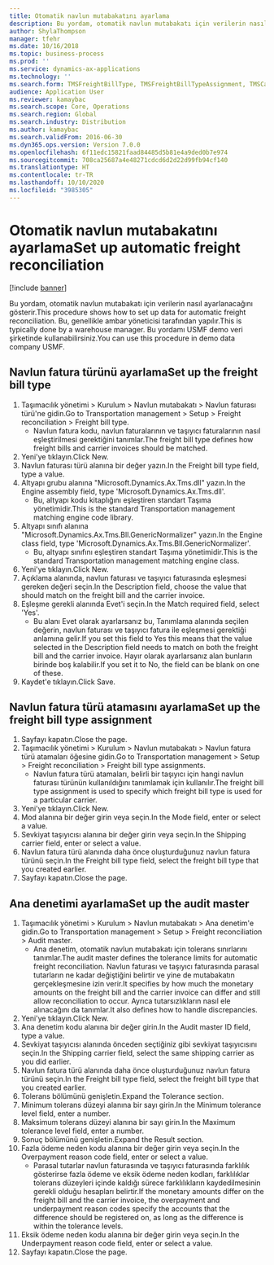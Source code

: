 ```yaml
---
title: Otomatik navlun mutabakatını ayarlama
description: Bu yordam, otomatik navlun mutabakatı için verilerin nasıl ayarlanacağını gösterir.
author: ShylaThompson
manager: tfehr
ms.date: 10/16/2018
ms.topic: business-process
ms.prod: ''
ms.service: dynamics-ax-applications
ms.technology: ''
ms.search.form: TMSFreightBillType, TMSFreightBillTypeAssignment, TMSCarrierCodeLookup, DefaultDashboard, TMSAuditMaster
audience: Application User
ms.reviewer: kamaybac
ms.search.scope: Core, Operations
ms.search.region: Global
ms.search.industry: Distribution
ms.author: kamaybac
ms.search.validFrom: 2016-06-30
ms.dyn365.ops.version: Version 7.0.0
ms.openlocfilehash: 6f11edc15821faad84485d5b81e4a9ded0b7e974
ms.sourcegitcommit: 708ca25687a4e48271cdcd6d2d22d99fb94cf140
ms.translationtype: HT
ms.contentlocale: tr-TR
ms.lasthandoff: 10/10/2020
ms.locfileid: "3985305"
---
```

# <a name="set-up-automatic-freight-reconciliation"></a><span data-ttu-id="9a72b-103">Otomatik navlun mutabakatını ayarlama</span><span class="sxs-lookup"><span data-stu-id="9a72b-103">Set up automatic freight reconciliation</span></span>

[!include [banner](../../includes/banner.md)]

<span data-ttu-id="9a72b-104">Bu yordam, otomatik navlun mutabakatı için verilerin nasıl ayarlanacağını gösterir.</span><span class="sxs-lookup"><span data-stu-id="9a72b-104">This procedure shows how to set up data for automatic freight reconciliation.</span></span> <span data-ttu-id="9a72b-105">Bu, genellikle ambar yöneticisi tarafından yapılır.</span><span class="sxs-lookup"><span data-stu-id="9a72b-105">This is typically done by a warehouse manager.</span></span> <span data-ttu-id="9a72b-106">Bu yordamı USMF demo veri şirketinde kullanabilirsiniz.</span><span class="sxs-lookup"><span data-stu-id="9a72b-106">You can use this procedure in demo data company USMF.</span></span>


## <a name="set-up-the-freight-bill-type"></a><span data-ttu-id="9a72b-107">Navlun fatura türünü ayarlama</span><span class="sxs-lookup"><span data-stu-id="9a72b-107">Set up the freight bill type</span></span>
1. <span data-ttu-id="9a72b-108">Taşımacılık yönetimi > Kurulum > Navlun mutabakatı > Navlun faturası türü'ne gidin.</span><span class="sxs-lookup"><span data-stu-id="9a72b-108">Go to Transportation management > Setup > Freight reconciliation > Freight bill type.</span></span>
    * <span data-ttu-id="9a72b-109">Navlun fatura kodu, navlun faturalarının ve taşıyıcı faturalarının nasıl eşleştirilmesi gerektiğini tanımlar.</span><span class="sxs-lookup"><span data-stu-id="9a72b-109">The freight bill type defines how freight bills and carrier invoices  should be matched.</span></span>  
2. <span data-ttu-id="9a72b-110">Yeni'ye tıklayın.</span><span class="sxs-lookup"><span data-stu-id="9a72b-110">Click New.</span></span>
3. <span data-ttu-id="9a72b-111">Navlun faturası türü alanına bir değer yazın.</span><span class="sxs-lookup"><span data-stu-id="9a72b-111">In the Freight bill type field, type a value.</span></span>
4. <span data-ttu-id="9a72b-112">Altyapı grubu alanına "Microsoft.Dynamics.Ax.Tms.dll" yazın.</span><span class="sxs-lookup"><span data-stu-id="9a72b-112">In the Engine assembly field, type 'Microsoft.Dynamics.Ax.Tms.dll'.</span></span>
    * <span data-ttu-id="9a72b-113">Bu, altyapı kodu kitaplığını eşleştiren standart Taşıma yönetimidir.</span><span class="sxs-lookup"><span data-stu-id="9a72b-113">This is the standard Transportation management matching engine code library.</span></span>  
5. <span data-ttu-id="9a72b-114">Altyapı sınıfı alanına "Microsoft.Dynamics.Ax.Tms.Bll.GenericNormalizer" yazın.</span><span class="sxs-lookup"><span data-stu-id="9a72b-114">In the Engine class field, type 'Microsoft.Dynamics.Ax.Tms.Bll.GenericNormalizer'.</span></span>
    * <span data-ttu-id="9a72b-115">Bu, altyapı sınıfını eşleştiren standart Taşıma yönetimidir.</span><span class="sxs-lookup"><span data-stu-id="9a72b-115">This is the standard Transportation management matching engine class.</span></span>  
6. <span data-ttu-id="9a72b-116">Yeni'ye tıklayın.</span><span class="sxs-lookup"><span data-stu-id="9a72b-116">Click New.</span></span>
7. <span data-ttu-id="9a72b-117">Açıklama alanında, navlun faturası ve taşıyıcı faturasında eşleşmesi gereken değeri seçin.</span><span class="sxs-lookup"><span data-stu-id="9a72b-117">In the Description field, choose the value that should match on the freight bill and the carrier invoice.</span></span>  
8. <span data-ttu-id="9a72b-118">Eşleşme gerekli alanında Evet'i seçin.</span><span class="sxs-lookup"><span data-stu-id="9a72b-118">In the Match required field, select 'Yes'.</span></span>
    * <span data-ttu-id="9a72b-119">Bu alanı Evet olarak ayarlarsanız bu, Tanımlama alanında seçilen değerin, navlun faturası ve taşıyıcı fatura ile eşleşmesi gerektiği anlamına gelir.</span><span class="sxs-lookup"><span data-stu-id="9a72b-119">If you set this field to Yes this means that the value selected in the Description field needs to match on both the freight bill and the carrier invoice.</span></span> <span data-ttu-id="9a72b-120">Hayır olarak ayarlarsanız alan bunların birinde boş kalabilir.</span><span class="sxs-lookup"><span data-stu-id="9a72b-120">If you set it to No, the field can be blank on one of these.</span></span>  
9. <span data-ttu-id="9a72b-121">Kaydet'e tıklayın.</span><span class="sxs-lookup"><span data-stu-id="9a72b-121">Click Save.</span></span>

## <a name="set-up-the-freight-bill-type-assignment"></a><span data-ttu-id="9a72b-122">Navlun fatura türü atamasını ayarlama</span><span class="sxs-lookup"><span data-stu-id="9a72b-122">Set up the freight bill type assignment</span></span>
1. <span data-ttu-id="9a72b-123">Sayfayı kapatın.</span><span class="sxs-lookup"><span data-stu-id="9a72b-123">Close the page.</span></span>
2. <span data-ttu-id="9a72b-124">Taşımacılık yönetimi > Kurulum > Navlun mutabakatı > Navlun fatura türü atamaları öğesine gidin.</span><span class="sxs-lookup"><span data-stu-id="9a72b-124">Go to Transportation management > Setup > Freight reconciliation > Freight bill type assignments.</span></span>
    * <span data-ttu-id="9a72b-125">Navlun fatura türü atamaları, belirli bir taşıyıcı için hangi navlun faturası türünün kullanıldığını tanımlamak için kullanılır.</span><span class="sxs-lookup"><span data-stu-id="9a72b-125">The freight bill type assignment is used to specify which freight bill type is used for a particular carrier.</span></span>   
3. <span data-ttu-id="9a72b-126">Yeni'ye tıklayın.</span><span class="sxs-lookup"><span data-stu-id="9a72b-126">Click New.</span></span>
4. <span data-ttu-id="9a72b-127">Mod alanına bir değer girin veya seçin.</span><span class="sxs-lookup"><span data-stu-id="9a72b-127">In the Mode field, enter or select a value.</span></span>
5. <span data-ttu-id="9a72b-128">Sevkiyat taşıyıcısı alanına bir değer girin veya seçin.</span><span class="sxs-lookup"><span data-stu-id="9a72b-128">In the Shipping carrier field, enter or select a value.</span></span>
6. <span data-ttu-id="9a72b-129">Navlun fatura türü alanında daha önce oluşturduğunuz navlun fatura türünü seçin.</span><span class="sxs-lookup"><span data-stu-id="9a72b-129">In the Freight bill type field, select the freight bill type that you created earlier.</span></span>
7. <span data-ttu-id="9a72b-130">Sayfayı kapatın.</span><span class="sxs-lookup"><span data-stu-id="9a72b-130">Close the page.</span></span>

## <a name="set-up-the-audit-master"></a><span data-ttu-id="9a72b-131">Ana denetimi ayarlama</span><span class="sxs-lookup"><span data-stu-id="9a72b-131">Set up the audit master</span></span>
1. <span data-ttu-id="9a72b-132">Taşımacılık yönetimi > Kurulum > Navlun mutabakatı > Ana denetim'e gidin.</span><span class="sxs-lookup"><span data-stu-id="9a72b-132">Go to Transportation management > Setup > Freight reconciliation > Audit master.</span></span>
    * <span data-ttu-id="9a72b-133">Ana denetim, otomatik navlun mutabakatı için tolerans sınırlarını tanımlar.</span><span class="sxs-lookup"><span data-stu-id="9a72b-133">The audit master defines the tolerance limits for automatic freight reconciliation.</span></span> <span data-ttu-id="9a72b-134">Navlun faturası ve taşıyıcı faturasında parasal tutarların ne kadar değiştiğini belirtir ve yine de mutabakatın gerçekleşmesine izin verir.</span><span class="sxs-lookup"><span data-stu-id="9a72b-134">It specifies by how much the monetary amounts on the freight bill and the carrier invoice can differ and still allow reconciliation to occur.</span></span> <span data-ttu-id="9a72b-135">Ayrıca tutarsızlıkların nasıl ele alınacağını da tanımlar.</span><span class="sxs-lookup"><span data-stu-id="9a72b-135">It also defines how to handle discrepancies.</span></span>  
2. <span data-ttu-id="9a72b-136">Yeni'ye tıklayın.</span><span class="sxs-lookup"><span data-stu-id="9a72b-136">Click New.</span></span>
3. <span data-ttu-id="9a72b-137">Ana denetim kodu alanına bir değer girin.</span><span class="sxs-lookup"><span data-stu-id="9a72b-137">In the Audit master ID field, type a value.</span></span>
4. <span data-ttu-id="9a72b-138">Sevkiyat taşıyıcısı alanında önceden seçtiğiniz gibi sevkiyat taşıyıcısını seçin.</span><span class="sxs-lookup"><span data-stu-id="9a72b-138">In the Shipping carrier  field, select the same shipping carrier as you did earlier.</span></span>
5. <span data-ttu-id="9a72b-139">Navlun fatura türü alanında daha önce oluşturduğunuz navlun fatura türünü seçin.</span><span class="sxs-lookup"><span data-stu-id="9a72b-139">In the Freight bill type field, select the freight bill type that you created earlier.</span></span>
6. <span data-ttu-id="9a72b-140">Tolerans bölümünü genişletin.</span><span class="sxs-lookup"><span data-stu-id="9a72b-140">Expand the Tolerance section.</span></span>
7. <span data-ttu-id="9a72b-141">Minimum tolerans düzeyi alanına bir sayı girin.</span><span class="sxs-lookup"><span data-stu-id="9a72b-141">In the Minimum tolerance level field, enter a number.</span></span>
8. <span data-ttu-id="9a72b-142">Maksimum tolerans düzeyi alanına bir sayı girin.</span><span class="sxs-lookup"><span data-stu-id="9a72b-142">In the Maximum tolerance level field, enter a number.</span></span>
9. <span data-ttu-id="9a72b-143">Sonuç bölümünü genişletin.</span><span class="sxs-lookup"><span data-stu-id="9a72b-143">Expand the Result section.</span></span>
10. <span data-ttu-id="9a72b-144">Fazla ödeme neden kodu alanına bir değer girin veya seçin.</span><span class="sxs-lookup"><span data-stu-id="9a72b-144">In the Overpayment reason code field, enter or select a value.</span></span>
    * <span data-ttu-id="9a72b-145">Parasal tutarlar navlun faturasında ve taşıyıcı faturasında farklılık gösterirse fazla ödeme ve eksik ödeme neden kodları, farklılıklar tolerans düzeyleri içinde kaldığı sürece farklılıkların kaydedilmesinin gerekli olduğu hesapları belirtir.</span><span class="sxs-lookup"><span data-stu-id="9a72b-145">If the monetary amounts differ on the freight bill and the carrier invoice, the overpayment and underpayment reason codes specify the accounts that the difference should be registered on, as long as the difference is within the tolerance levels.</span></span>  
11. <span data-ttu-id="9a72b-146">Eksik ödeme neden kodu alanına bir değer girin veya seçin.</span><span class="sxs-lookup"><span data-stu-id="9a72b-146">In the Underpayment reason code field, enter or select a value.</span></span>
12. <span data-ttu-id="9a72b-147">Sayfayı kapatın.</span><span class="sxs-lookup"><span data-stu-id="9a72b-147">Close the page.</span></span>

